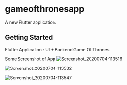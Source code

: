 # gameofthronesapp

A new Flutter application.

## Getting Started

Flutter Application : UI + Backend
Game Of Thrones.

Some Screenshot  of App
![Screenshot_20200704-113516](https://user-images.githubusercontent.com/57519988/86506196-d57da680-bdea-11ea-9851-74e2907b99d0.jpg)

![Screenshot_20200704-113532](https://user-images.githubusercontent.com/57519988/86506255-5f2d7400-bdeb-11ea-967f-13401b56d778.jpg)

![Screenshot_20200704-113547](https://user-images.githubusercontent.com/57519988/86506256-618fce00-bdeb-11ea-9918-3b13abbf22b7.jpg)




